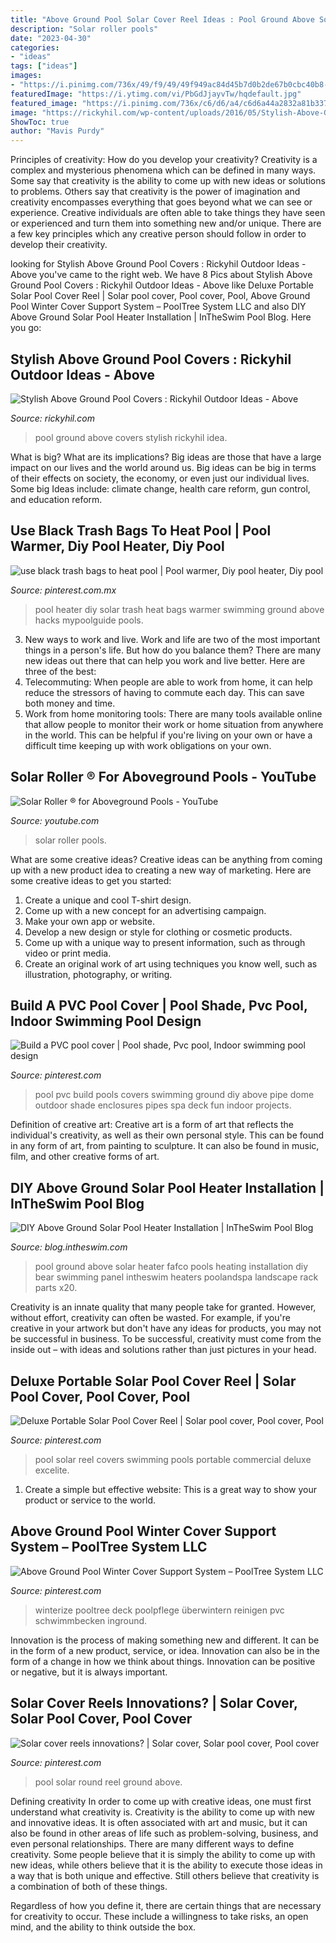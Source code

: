 ```yaml
---
title: "Above Ground Pool Solar Cover Reel Ideas : Pool Ground Above Solar Heater Fafco Pools Heating Installation Diy Bear Swimming Panel Intheswim Heaters Poolandspa Landscape Rack Parts X20"
description: "Solar roller pools"
date: "2023-04-30"
categories:
- "ideas"
tags: ["ideas"]
images:
- "https://i.pinimg.com/736x/49/f9/49/49f949ac84d45b7d0b2de67b0cbc40b8--bbq-ideas-pool-ideas.jpg"
featuredImage: "https://i.ytimg.com/vi/PbGdJjayvTw/hqdefault.jpg"
featured_image: "https://i.pinimg.com/736x/c6/d6/a4/c6d6a44a2832a81b33788be2584a4662--sidewalk-ideas-free-pool.jpg"
image: "https://rickyhil.com/wp-content/uploads/2016/05/Stylish-Above-Ground-Pool-Covers.jpg"
ShowToc: true
author: "Mavis Purdy"
---
```



Principles of creativity: How do you develop your creativity?
Creativity is a complex and mysterious phenomena which can be defined in many ways. Some say that creativity is the ability to come up with new ideas or solutions to problems. Others say that creativity is the power of imagination and creativity encompasses everything that goes beyond what we can see or experience. Creative individuals are often able to take things they have seen or experienced and turn them into something new and/or unique. There are a few key principles which any creative person should follow in order to develop their creativity.

	

		
looking for Stylish Above Ground Pool Covers : Rickyhil Outdoor Ideas - Above you've came to the right web. We have 8 Pics about Stylish Above Ground Pool Covers : Rickyhil Outdoor Ideas - Above like Deluxe Portable Solar Pool Cover Reel | Solar pool cover, Pool cover, Pool, Above Ground Pool Winter Cover Support System – PoolTree System LLC and also DIY Above Ground Solar Pool Heater Installation | InTheSwim Pool Blog. Here you go:
		
    
## Stylish Above Ground Pool Covers : Rickyhil Outdoor Ideas - Above

<img loading=lazy src="https://rickyhil.com/wp-content/uploads/2016/05/Stylish-Above-Ground-Pool-Covers.jpg" onerror="this.onerror=null;this.src='https://tse1.mm.bing.net/th?id=OIP.Ah_uptIuVPfJMgh6UcKFwgHaFj&amp;pid=15.1';" alt="Stylish Above Ground Pool Covers : Rickyhil Outdoor Ideas - Above">

_Source: rickyhil.com_

>pool ground above covers stylish rickyhil idea. 

	

What is big? What are its implications?
Big ideas are those that have a large impact on our lives and the world around us. Big ideas can be big in terms of their effects on society, the economy, or even just our individual lives. Some big Ideas include: climate change, health care reform, gun control, and education reform.

    
## Use Black Trash Bags To Heat Pool | Pool Warmer, Diy Pool Heater, Diy Pool

<img loading=lazy src="https://i.pinimg.com/736x/49/f9/49/49f949ac84d45b7d0b2de67b0cbc40b8--bbq-ideas-pool-ideas.jpg" onerror="this.onerror=null;this.src='https://tse2.mm.bing.net/th?id=OIP.gOcFfnVNQXcvwmBp8r7qNQHaFj&amp;pid=15.1';" alt="use black trash bags to heat pool | Pool warmer, Diy pool heater, Diy pool">

_Source: pinterest.com.mx_

>pool heater diy solar trash heat bags warmer swimming ground above hacks mypoolguide pools. 

	

3. New ways to work and live.
Work and life are two of the most important things in a person's life. But how do you balance them? There are many new ideas out there that can help you work and live better. Here are three of the best: 
1. Telecommuting: When people are able to work from home, it can help reduce the stressors of having to commute each day. This can save both money and time. 
2. Work from home monitoring tools: There are many tools available online that allow people to monitor their work or home situation from anywhere in the world. This can be helpful if you're living on your own or have a difficult time keeping up with work obligations on your own. 

    
## Solar Roller ® For Aboveground Pools - YouTube

<img loading=lazy src="https://i.ytimg.com/vi/PbGdJjayvTw/hqdefault.jpg" onerror="this.onerror=null;this.src='https://tse3.mm.bing.net/th?id=OIP.TVZX1YKg1GWotk8AZ1m7jgHaFj&amp;pid=15.1';" alt="Solar Roller ® for Aboveground Pools - YouTube">

_Source: youtube.com_

>solar roller pools. 

	

What are some creative ideas?
Creative ideas can be anything from coming up with a new product idea to creating a new way of marketing. Here are some creative ideas to get you started: 
1. Create a unique and cool T-shirt design.
2. Come up with a new concept for an advertising campaign.
3. Make your own app or website.
4. Develop a new design or style for clothing or cosmetic products. 
5. Come up with a unique way to present information, such as through video or print media. 
6. Create an original work of art using techniques you know well, such as illustration, photography, or writing.

    
## Build A PVC Pool Cover | Pool Shade, Pvc Pool, Indoor Swimming Pool Design

<img loading=lazy src="https://i.pinimg.com/originals/61/fb/14/61fb1431bdc99652bf970795bf7ea8fa.jpg" onerror="this.onerror=null;this.src='https://tse1.mm.bing.net/th?id=OIP.yut1zYyYQeIk-7VUtpHckQHaFj&amp;pid=15.1';" alt="Build a PVC pool cover | Pool shade, Pvc pool, Indoor swimming pool design">

_Source: pinterest.com_

>pool pvc build pools covers swimming ground diy above pipe dome outdoor shade enclosures pipes spa deck fun indoor projects. 

	

Definition of creative art:
Creative art is a form of art that reflects the individual's creativity, as well as their own personal style. This can be found in any form of art, from painting to sculpture. It can also be found in music, film, and other creative forms of art.

    
## DIY Above Ground Solar Pool Heater Installation | InTheSwim Pool Blog

<img loading=lazy src="https://blog.intheswim.com/wp-content/uploads/2012/03/blog-solar-no-rack-209x300.jpg" onerror="this.onerror=null;this.src='https://tse4.mm.bing.net/th?id=OIP.7qPjg9S0ya2ib-FfI-TRyAAAAA&amp;pid=15.1';" alt="DIY Above Ground Solar Pool Heater Installation | InTheSwim Pool Blog">

_Source: blog.intheswim.com_

>pool ground above solar heater fafco pools heating installation diy bear swimming panel intheswim heaters poolandspa landscape rack parts x20. 

	

Creativity is an innate quality that many people take for granted. However, without effort, creativity can often be wasted. For example, if you're creative in your artwork but don't have any ideas for products, you may not be successful in business. To be successful, creativity must come from the inside out – with ideas and solutions rather than just pictures in your head.

    
## Deluxe Portable Solar Pool Cover Reel | Solar Pool Cover, Pool Cover, Pool

<img loading=lazy src="https://i.pinimg.com/736x/1c/84/6a/1c846a0b19e87afc730821baa1737cb1--solar-pool-cover-bache.jpg" onerror="this.onerror=null;this.src='https://tse2.mm.bing.net/th?id=OIP.fpHu4vJGx9r57qBlWvc4UQHaFK&amp;pid=15.1';" alt="Deluxe Portable Solar Pool Cover Reel | Solar pool cover, Pool cover, Pool">

_Source: pinterest.com_

>pool solar reel covers swimming pools portable commercial deluxe excelite. 

	

1. Create a simple but effective website: This is a great way to show your product or service to the world.

    
## Above Ground Pool Winter Cover Support System – PoolTree System LLC

<img loading=lazy src="https://i.pinimg.com/originals/97/36/ff/9736ff5016b1cfd0a271972dd331e775.jpg" onerror="this.onerror=null;this.src='https://tse2.mm.bing.net/th?id=OIP.MXG_B18pmfEYO5ouE9A1UwHaHa&amp;pid=15.1';" alt="Above Ground Pool Winter Cover Support System – PoolTree System LLC">

_Source: pinterest.com_

>winterize pooltree deck poolpflege überwintern reinigen pvc schwimmbecken inground. 

	

Innovation is the process of making something new and different. It can be in the form of a new product, service, or idea. Innovation can also be in the form of a change in how we think about things. Innovation can be positive or negative, but it is always important.

    
## Solar Cover Reels Innovations? | Solar Cover, Solar Pool Cover, Pool Cover

<img loading=lazy src="https://i.pinimg.com/736x/c6/d6/a4/c6d6a44a2832a81b33788be2584a4662--sidewalk-ideas-free-pool.jpg" onerror="this.onerror=null;this.src='https://tse4.mm.bing.net/th?id=OIP.mGkBQA7W7Q9lSyFkFgt21gHaFj&amp;pid=15.1';" alt="Solar cover reels innovations? | Solar cover, Solar pool cover, Pool cover">

_Source: pinterest.com_

>pool solar round reel ground above. 

	

Defining creativity
In order to come up with creative ideas, one must first understand what creativity is. Creativity is the ability to come up with new and innovative ideas. It is often associated with art and music, but it can also be found in other areas of life such as problem-solving, business, and even personal relationships.
There are many different ways to define creativity. Some people believe that it is simply the ability to come up with new ideas, while others believe that it is the ability to execute those ideas in a way that is both unique and effective. Still others believe that creativity is a combination of both of these things.

Regardless of how you define it, there are certain things that are necessary for creativity to occur. These include a willingness to take risks, an open mind, and the ability to think outside the box.

